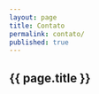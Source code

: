 ```yaml
---
layout: page
title: Contato
permalink: contato/
published: true
---
```


<section>
	<article>
		<h2>{{ page.title }}</h2>
	</article>
	<article>
		<p></p>
	</article>
</section>